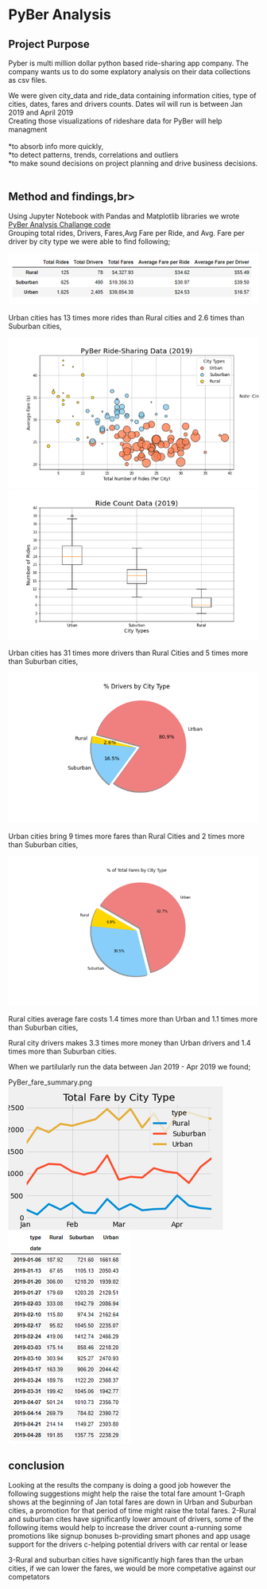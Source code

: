 # PyBer Analysis
## Project Purpose

Pyber is multi million dollar python based ride-sharing app company. The company wants us to do some explatory analysis on their data collections as csv files.<br>

We were given city_data and ride_data containing information cities, type of cities, dates, fares and drivers counts. Dates wil will run is between Jan 2019 and April 2019<br>
Creating those visualizations of rideshare data for PyBer will help managment <br>
<br>
	*to absorb info more quickly,<br>
	*to detect patterns, trends, correlations and outliers<br>
	*to make sound decisions on project planning and drive business decisions.<br>
<br>
## Method and findings,br>

Using Jupyter Notebook with Pandas and Matplotlib libraries we wrote [PyBer Analysis Challange code](https://github.com/4renginy/Module5-PyBer_Analysis_Matplotlib/blob/main/PyBer_Challenge.ipynb)<br>
Grouping total rides, Drivers, Fares,Avg Fare per Ride, and Avg. Fare per driver by city type we were able to find following;<br>

![](https://github.com/4renginy/Module5-PyBer_Analysis_Matplotlib/blob/main/analysis/Summary_table.PNG)<br>

Urban cities has 13 times more rides than Rural cities and 2.6 times than Suburban cities,<br>

![](https://github.com/4renginy/Module5-PyBer_Analysis_Matplotlib/blob/main/analysis/Fig1.png)
![](https://github.com/4renginy/Module5-PyBer_Analysis_Matplotlib/blob/main/analysis/Fig2.png)

Urban cities has 31 times more drivers than Rural Cities and 5 times more than Suburban cities,<br>

![](https://github.com/4renginy/Module5-PyBer_Analysis_Matplotlib/blob/main/analysis/Fig6.png)

Urban cities bring 9 times more fares than Rural Cities and 2 times more than Suburban cities,<br>

![](https://github.com/4renginy/Module5-PyBer_Analysis_Matplotlib/blob/main/analysis/Fig5.png)

Rural cities average fare costs 1.4 times more than Urban and 1.1 times more than Suburban cities,<br>

Rural city drivers makes 3.3 times more money than Urban drivers and 1.4 times more than Suburban cities.<br>

When we partilularly run the data between Jan 2019 - Apr 2019 we found; <br>


PyBer_fare_summary.png
![](https://github.com/4renginy/Module5-PyBer_Analysis_Matplotlib/blob/main/analysis/PyBer_fare_summary.png)
![](https://github.com/4renginy/Module5-PyBer_Analysis_Matplotlib/blob/main/analysis/Total_Fares_by_date%26type.PNG)

## conclusion
Looking at the results the company is doing a good job however the following suggestions might help the raise the total fare amount
1-Graph shows at the beginning of Jan total fares are down in Urban and Suburban cities, a promotion for that period of time might raise the total fares.
2-Rural and suburban cites have significantly lower amount of drivers, some of the following items would help to increase the driver count 
						a-running some promotions like signup bonuses 
						b-providing smart phones and app usage support for the drivers
						c-helping potential drivers with car rental or lease

3-Rural and suburban cities have significantly high fares than the urban cities, if we can lower the fares, we would be more competative against our competators

